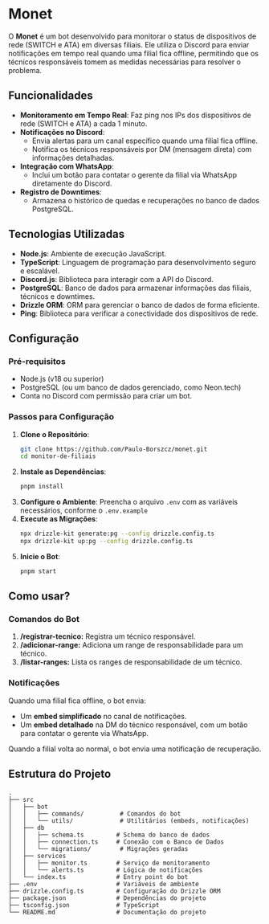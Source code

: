 # Monet

O **Monet** é um bot desenvolvido para monitorar o status de dispositivos de rede (SWITCH e ATA) em diversas filiais. Ele utiliza o Discord para enviar notificações em tempo real quando uma filial fica offline, permitindo que os técnicos responsáveis tomem as medidas necessárias para resolver o problema.

## Funcionalidades

- **Monitoramento em Tempo Real**: Faz ping nos IPs dos dispositivos de rede (SWITCH e ATA) a cada 1 minuto.
- **Notificações no Discord**:
  - Envia alertas para um canal específico quando uma filial fica offline.
  - Notifica os técnicos responsáveis por DM (mensagem direta) com informações detalhadas.
- **Integração com WhatsApp**:
  - Inclui um botão para contatar o gerente da filial via WhatsApp diretamente do Discord.
- **Registro de Downtimes**:
  - Armazena o histórico de quedas e recuperações no banco de dados PostgreSQL.

## Tecnologias Utilizadas

- **Node.js**: Ambiente de execução JavaScript.
- **TypeScript**: Linguagem de programação para desenvolvimento seguro e escalável.
- **Discord.js**: Biblioteca para interagir com a API do Discord.
- **PostgreSQL**: Banco de dados para armazenar informações das filiais, técnicos e downtimes.
- **Drizzle ORM**: ORM para gerenciar o banco de dados de forma eficiente.
- **Ping**: Biblioteca para verificar a conectividade dos dispositivos de rede.

## Configuração

### Pré-requisitos

- Node.js (v18 ou superior)
- PostgreSQL (ou um banco de dados gerenciado, como Neon.tech)
- Conta no Discord com permissão para criar um bot.

### Passos para Configuração

1. **Clone o Repositório**:
   ```bash
   git clone https://github.com/Paulo-Borszcz/monet.git
   cd monitor-de-filiais
   ```
2. **Instale as Dependências**:
   ```bash
   pnpm install
   ```
3. **Configure o Ambiente**:
   Preencha o arquivo `.env` com as variáveis necessários, conforme o `.env.example`
4. **Execute as Migrações**:
   ```bash
   npx drizzle-kit generate:pg --config drizzle.config.ts
   npx drizzle-kit up:pg --config drizzle.config.ts
   ```
5. **Inicie o Bot**:
   ```bash
   pnpm start
   ```

## Como usar?

### Comandos do Bot

1. **/registrar-tecnico:** Registra um técnico responsável.
2. **/adicionar-range:** Adiciona um range de responsabilidade para um técnico.
3. **/listar-ranges:** Lista os ranges de responsabilidade de um técnico.

### Notificações

Quando uma filial fica offline, o bot envia:
- Um **embed simplificado** no canal de notificações.
- Um **embed detalhado** na DM do técnico responsável, com um botão para contatar o gerente via WhatsApp.

Quando a filial volta ao normal, o bot envia uma notificação de recuperação.

## Estrutura do Projeto
```
.
├── src
│   ├── bot
│   │   ├── commands/          # Comandos do bot
│   │   └── utils/             # Utilitários (embeds, notificações)
│   ├── db
│   │   ├── schema.ts         # Schema do banco de dados
│   │   ├── connection.ts     # Conexão com o Banco de Dados
│   │   └── migrations/        # Migrações geradas
│   ├── services
│   │   ├── monitor.ts        # Serviço de monitoramento
│   │   └── alerts.ts         # Lógica de notificações
│   └── index.ts              # Entry point do bot
├── .env                      # Variáveis de ambiente
├── drizzle.config.ts         # Configuração do Drizzle ORM
├── package.json              # Dependências do projeto
├── tsconfig.json             # TypeScript
└── README.md                 # Documentação do projeto
```

